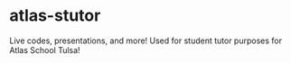# atlas-stutor
Live codes, presentations, and more! Used for student tutor purposes for Atlas School Tulsa!
